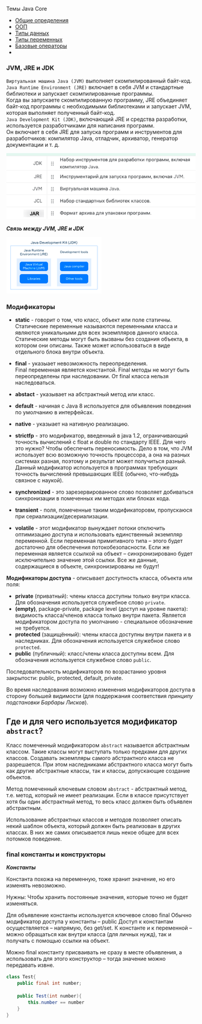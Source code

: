 Темы Java Core

+ [Общие определения](core/definition.md)
+ [ООП](core/oop.md)
+ [Типы данных](core/typeData.md)
+ [Типы переменных](core/typeVariable.md)
+ [Базовые операторы](core/baseOperators.md)
+ 
















### JVM, JRE и JDK

`Виртуальная машина Java (JVM)` выполняет скомпилированный байт-код.<br>
`Java Runtime Environment (JRE)` включает в себя JVM и стандартные библиотеки и запускает скомпилированные программы.<br>
Когда вы запускаете скомпилированную программу, JRE объединяет байт-код программы с необходимыми библиотеками и запускает JVM, которая выполняет полученный байт-код.<br>
`Java Development Kit (JDK)`, включающий JRE и средства разработки, используется разработчиками для написания программ.<br>
Он включает в себя JRE для запуска программ и инструментов для разработчиков: компилятор Java, отладчик, архиватор, генератор документации и т. д.<br>

![Image alt](https://raw.githubusercontent.com/dianapovarnitsina/java-theory/master/theory/img/jdk2.png)


***Связь между JVM, JRE и JDK***

![Image alt](https://raw.githubusercontent.com/dianapovarnitsina/java-theory/master/theory/img/jdk.png)



### Модификаторы
+ __static__ - говорит о том, что класс, объект или поле статичны.<br>
Статические переменные называются переменными класса и являются уникальными для всех экземпляров данного класса. 
Статические методы могут быть вызваны без создания объекта, в котором они описаны. 
Также может использоваться в виде отдельного блока внутри объекта.

+ __final__ - указыает невозможность переопределения.<br>
Final переменная является константой.
Final методы не могут быть переопределены при наследовании.
От final класса нельзя наследоваться.

+ __abstact__ - указывает на абстрактный метод или класс.

+ __default__ - начиная с Java 8 используется для объявления поведения по умолчанию в интерфейсах.

+ __native__ - указыает на нативную реализацию.

+ __strictfp__ - это модификатор, введенный в java 1.2, ограничивающий точность вычислений с float и double по стандарту IEEE. Для чего это нужно? Чтобы обеспечить переносимость. Дело в том, что JVM использует всю возможную точность процессора, а она на разных системах разная, поэтому и результат может получиться разный. Данный модификатор используется в программах требующих точность вычислений превышающих IEEE (обычно, что-нибудь связное с наукой).
+ __synchronized__ - это зарезервированное слово позволяет добиваться синхронизации в помеченных им методах или блоках кода.
+ __transient__ - поля, помеченные таким модификаторовм, пропускаюся при сериализации/десериализации.
+ __volatile__ - этот модификатор вынуждает потоки отключить оптимизацию доступа и использовать единственный экземпляр переменной. Если переменная примитивного типа – этого будет достаточно для обеспечения потокобезопасности. Если же переменная является ссылкой на объект – синхронизировано будет исключительно значение этой ссылки. Все же данные, содержащиеся в объекте, синхронизированы не будут!

__Модификаторы доступа__ - описывает доступность класса, объекта или поля:
+ __private__ (приватный): члены класса доступны только внутри класса. Для обозначения используется служебное слово `private`.
+ __(empty)__, package-private, package level (доступ на уровне пакета): видимость класса/членов класса только внутри пакета. Является модификатором доступа по умолчанию - специальное
  обозначение не требуется.
+ __protected__ (защищённый): члены класса доступны внутри пакета и в наследниках. Для обозначения используется служебное слово `protected`.
+ __public__ (публичный): класс/члены класса доступны всем. Для обозначения используется служебное слово `public`.

Последовательность модификаторов по возрастанию уровня закрытости: public, protected, default, private.

Во время наследования возможно изменения модификаторов доступа в сторону большей видимости (для поддержания соответствия _принципу подстановки Барбары Лисков_).


## Где и для чего используется модификатор `abstract`?
Класс помеченный модификатором `abstract` называется абстрактным классом. Такие классы могут выступать только предками для других классов. Создавать экземпляры самого абстрактного класса не разрешается. При этом наследниками абстрактного класса могут быть как другие абстрактные классы, так и классы, допускающие создание объектов.

Метод помеченный ключевым словом `abstract` - абстрактный метод, т.е. метод, который не имеет реализации. Если в классе присутствует хотя бы один абстрактный метод, то весь класс должен быть объявлен абстрактным.

Использование абстрактных классов и методов позволяет описать некий шаблон объекта, который должен быть реализован в других классах. В них же самих описывается лишь некое общее для всех потомков поведение.


### final константы и конструкторы

***Константы***

Константа похожа на переменную, тоже хранит значение, но его изменять невозможно.

Нужны: Чтобы хранить постоянные значения, которые точно не будет изменяться.

Для объявление константы используется ключевое слово final
Обычно модификатор доступа у константы – public
Доступ к константам осуществляется – напрямую, без get/set.
К константе и к переменной – можно обращаться как внутри класса (для личных нужд), так и получать с помощью ссылки на объект.

Можно final константу присваивать не сразу в месте объявления, а использовать для этого конструктор – тогда значение можно передавать извне.

```java
class Test{
    public final int number;
    
    public Test(int number){
        this.number == number
    }
}
```



